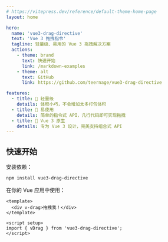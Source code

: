 ```yaml
---
# https://vitepress.dev/reference/default-theme-home-page
layout: home

hero:
  name: 'vue3-drag-directive'
  text: 'Vue 3 拖拽指令'
  tagline: 轻量级、易用的 Vue 3 拖拽解决方案
  actions:
    - theme: brand
      text: 快速开始
      link: /markdown-examples
    - theme: alt
      text: GitHub
      link: https://github.com/teernage/vue3-drag-directive

features:
  - title: 🚀 轻量级
    details: 体积小巧，不会增加太多打包体积
  - title: 📱 易使用
    details: 简单的指令式 API，几行代码即可实现拖拽
  - title: 🎯 Vue 3 原生
    details: 专为 Vue 3 设计，完美支持组合式 API
---
```


## 快速开始

安装依赖：

```bash
npm install vue3-drag-directive
```

在你的 Vue 应用中使用：

```vue
<template>
  <div v-drag>拖拽我！</div>
</template>

<script setup>
import { vDrag } from 'vue3-drag-directive';
</script>
```
